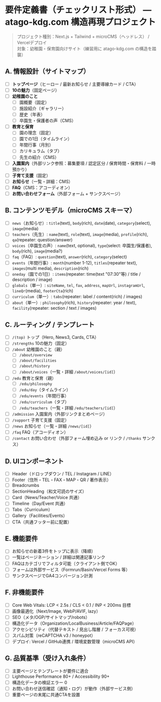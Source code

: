 # 要件定義書（チェックリスト形式） — atago-kdg.com 構造再現プロジェクト

> プロジェクト種別：Next.js + Tailwind + microCMS（ヘッドレス） / Vercelデプロイ  
> 対象：幼稚園・保育園向けサイト（練習用に atago-kdg.com の構造を踏襲）

## A. 情報設計（サイトマップ）
- [ ] **トップページ**（ヒーロー / 最新お知らせ / 主要導線カード / CTA）
- [ ] **10の魅力**（固定ページ）
- [ ] **幼稚園のこと**
  - [ ] 園概要（固定）
  - [ ] 施設紹介（ギャラリー）
  - [ ] 歴史（年表）
  - [ ] 卒園生・保護者の声（CMS）
- [ ] **教育と保育**
  - [ ] 園の理念（固定）
  - [ ] 園での1日（タイムライン）
  - [ ] 年間行事（月別）
  - [ ] カリキュラム（タブ）
  - [ ] 先生の紹介（CMS）
- [ ] **入園案内**（外部リンク参照：募集要項 / 認定区分 / 保育時間・保育料 / 一時預かり）
- [ ] **子育て支援**（固定）
- [ ] **お知らせ**（一覧・詳細：CMS）
- [ ] **FAQ**（CMS：アコーディオン）
- [ ] **お問い合わせフォーム**（外部フォーム + サンクスページ）

## B. コンテンツモデル（microCMS スキーマ）
- [ ] `news`（お知らせ）: `title`(text), `body`(rich), `date`(date), `category`(select), `image`(media)
- [ ] `teachers`（先生）: `name`(text), `role`(text), `image`(media), `profile`(rich), `qa`(repeater: question/answer)
- [ ] `voices`（卒園生の声）: `name`(text, optional), `type`(select: 卒園生/保護者), `body`(rich), `image`(media?)
- [ ] `faq`（FAQ）: `question`(text), `answer`(rich), `category`(select)
- [ ] `events`（年間行事）: `month`(number 1-12), `titles`(repeater text), `images`(multi media), `description`(rich)
- [ ] `oneday`（園での1日）: `items`(repeater: time(text "07:30"等) / title / description / image)
- [ ] `globals`（単一）: `siteName`, `tel`, `fax`, `address`, `mapUrl`, `instagramUrl`, `lineQr`(media), `footerCta`(rich)
- [ ] `curriculum`（単一）: `tabs`(repeater: label / content(rich) / images)
- [ ] `about`（単一）: `philosophy`(rich), `history`(repeater: year / text), `facility`(repeater: section / text / images)

## C. ルーティング / テンプレート
- [ ] `/(top)` トップ（Hero, News3, Cards, CTA）
- [ ] `/strengths` 10の魅力（固定）
- [ ] `/about` 幼稚園のこと（親）
  - [ ] `/about/overview`
  - [ ] `/about/facilities`
  - [ ] `/about/history`
  - [ ] `/about/voices`（一覧・詳細 `/about/voices/[id]`）
- [ ] `/edu` 教育と保育（親）
  - [ ] `/edu/philosophy`
  - [ ] `/edu/day`（タイムライン）
  - [ ] `/edu/events`（年間行事）
  - [ ] `/edu/curriculum`（タブ）
  - [ ] `/edu/teachers`（一覧・詳細 `/edu/teachers/[id]`）
- [ ] `/admission` 入園案内（外部リンクまとめページ）
- [ ] `/support` 子育て支援（固定）
- [ ] `/news` お知らせ（一覧・詳細 `/news/[id]`）
- [ ] `/faq` FAQ（アコーディオン）
- [ ] `/contact` お問い合わせ（外部フォーム埋め込み or リンク / `/thanks` サンクス）

## D. UIコンポーネント
- [ ] Header（ドロップダウン / TEL / Instagram / LINE）
- [ ] Footer（住所・TEL・FAX・MAP・QR / 著作表示）
- [ ] Breadcrumbs
- [ ] SectionHeading（和文可読のサイズ）
- [ ] Card（News/Teacher/Voice 共通）
- [ ] Timeline（Day/Event 共通）
- [ ] Tabs（Curriculum）
- [ ] Gallery（Facilities/Events）
- [ ] CTA（共通フッター前に配置）

## E. 機能要件
- [ ] お知らせの新着3件をトップに表示（降順）
- [ ] 一覧はページネーション / 詳細は関連記事リンク
- [ ] FAQはカテゴリでフィルタ可能（クライアント側でOK）
- [ ] フォームは外部サービス（Formrun/Basin/Vercel Forms 等）
- [ ] サンクスページでGA4コンバージョン計測

## F. 非機能要件
- [ ] Core Web Vitals: LCP < 2.5s / CLS < 0.1 / INP < 200ms 目標
- [ ] 画像最適化（Next/Image, WebP/AVIF, lazy）
- [ ] SEO（メタ/OGP/サイトマップ/robots）
- [ ] 構造化データ（Organization/LocalBusiness/Article/FAQPage）
- [ ] アクセシビリティ（代替テキスト / 見出し階層 / フォーカス可視）
- [ ] スパム対策（reCAPTCHA v3 / honeypot）
- [ ] デプロイ: Vercel / GitHub連携 / 環境変数管理（microCMS API）

## G. 品質基準（受け入れ条件）
- [ ] 主要ページとテンプレートが要件に適合
- [ ] Lighthouse Performance 80+ / Accessibility 90+
- [ ] 構造化データの検証エラー 0
- [ ] お問い合わせ送信確認（通知・ログ）が動作（外部サービス側）
- [ ] 重要ページの末尾に共通CTAを設置
